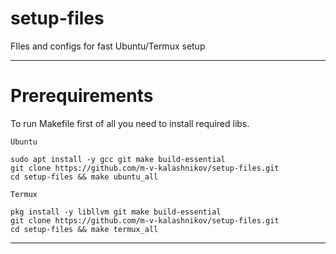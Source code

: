 # setup-files
FIles and configs for fast Ubuntu/Termux setup

---

# Prerequirements

To run Makefile first of all you need to install required libs.

`Ubuntu`

```shell
sudo apt install -y gcc git make build-essential
git clone https://github.com/m-v-kalashnikov/setup-files.git
cd setup-files && make ubuntu_all
```

`Termux`

```shell
pkg install -y libllvm git make build-essential
git clone https://github.com/m-v-kalashnikov/setup-files.git
cd setup-files && make termux_all
```

---
